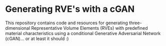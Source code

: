 # Generating RVE's with a cGAN

This repository contains code and resources for generating three-dimensional Representative Volume Elements (RVEs) with predefined material characteristics using a conditional Generative Adversarial Network (cGAN)... or at least it should :)